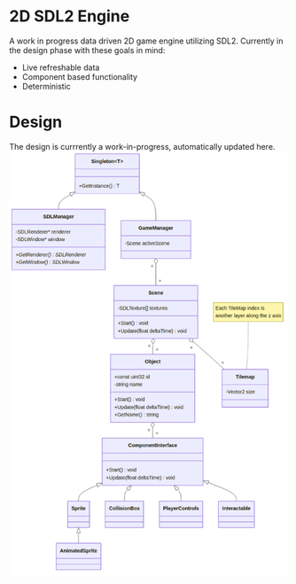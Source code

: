 # 2D SDL2 Engine

A work in progress data driven 2D game engine utilizing SDL2. Currently in the design phase with these goals in mind:
- Live refreshable data
- Component based functionality
- Deterministic

# Design

The design is currrently a work-in-progress, automatically updated here.
![Flowchart](diagrams/output/Jerod2DEngine.png)